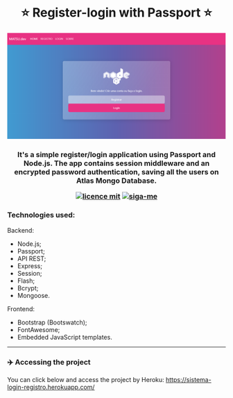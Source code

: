 <h1 align="center">
⭐ Register-login with Passport ⭐
</h1>

!["thumbnail"](https://github.com/hitmain13/passport-login-register/blob/main/src/public/assets/home_thumb.png)

<h3 align="center">
It's a simple register/login application using Passport and Node.js. The app contains session middleware and an encrypted password authentication, saving all the users on Atlas Mongo Database. 
 
[![licence mit](https://img.shields.io/badge/licence-MIT-blue.svg)](https://github.com/higorpo/higorflix/blob/master/LICENSE) [![siga-me](https://img.shields.io/github/followers/hitmain13?label=Siga-me&style=social)]()
<h3>
 
### Technologies used:

Backend:
 - Node.js;
 - Passport;
 - API REST;
 - Express;
 - Session;
 - Flash;
 - Bcrypt;
 - Mongoose.

Frontend:
 - Bootstrap (Bootswatch);
 - FontAwesome;
 - Embedded JavaScript templates.
 
---

### ✈️ Accessing the project

You can click below and access the project by Heroku:
https://sistema-login-registro.herokuapp.com/

